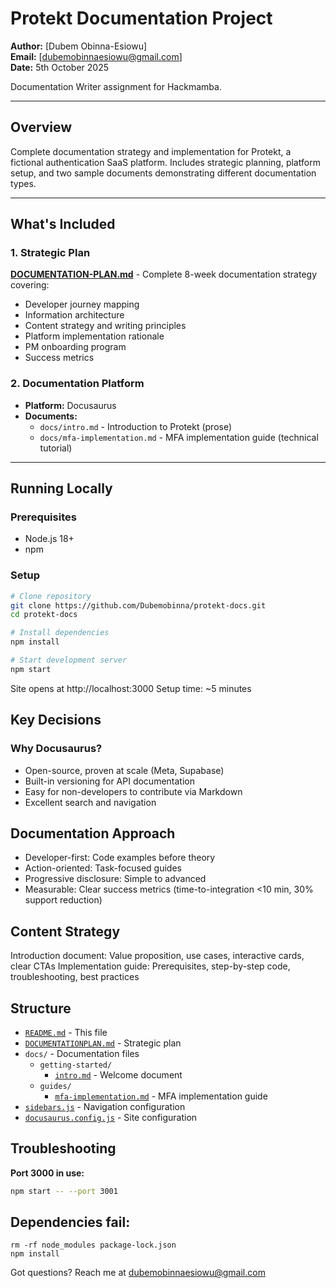 # Protekt Documentation Project

**Author:** [Dubem Obinna-Esiowu]  
**Email:** [dubemobinnaesiowu@gmail.com]  
**Date:** 5th October 2025

Documentation Writer assignment for Hackmamba.

---

## Overview

Complete documentation strategy and implementation for Protekt, a fictional authentication SaaS platform. Includes strategic planning, platform setup, and two sample documents demonstrating different documentation types.

---

## What's Included

### 1. Strategic Plan
**[DOCUMENTATION-PLAN.md](./DOCUMENTATION-PLAN.md)** - Complete 8-week documentation strategy covering:
- Developer journey mapping
- Information architecture
- Content strategy and writing principles
- Platform implementation rationale
- PM onboarding program
- Success metrics

### 2. Documentation Platform
- **Platform:** Docusaurus
- **Documents:**
  - `docs/intro.md` - Introduction to Protekt (prose)
  - `docs/mfa-implementation.md` - MFA implementation guide (technical tutorial)

---

## Running Locally

### Prerequisites
- Node.js 18+
- npm

### Setup
```bash
# Clone repository
git clone https://github.com/Dubemobinna/protekt-docs.git
cd protekt-docs

# Install dependencies
npm install

# Start development server
npm start
```

Site opens at http://localhost:3000
Setup time: ~5 minutes

## Key Decisions

### Why Docusaurus?

- Open-source, proven at scale (Meta, Supabase)
- Built-in versioning for API documentation
- Easy for non-developers to contribute via Markdown
- Excellent search and navigation

## Documentation Approach

- Developer-first: Code examples before theory
- Action-oriented: Task-focused guides
- Progressive disclosure: Simple to advanced
- Measurable: Clear success metrics (time-to-integration <10 min, 30% support reduction)

## Content Strategy
Introduction document: Value proposition, use cases, interactive cards, clear CTAs
Implementation guide: Prerequisites, step-by-step code, troubleshooting, best practices

## Structure

- [`README.md`](./README.md) - This file
- [`DOCUMENTATIONPLAN.md`](./DOCUMENTATIONPLAN.md) - Strategic plan
- `docs/` - Documentation files
  - `getting-started/`
    - [`intro.md`](./docs/getting-started/intro.md) - Welcome document
  - `guides/`
    - [`mfa-implementation.md`](./docs/guides/mfa-implementation.md) - MFA implementation guide
- [`sidebars.js`](./sidebars.js) - Navigation configuration
- [`docusaurus.config.js`](./docusaurus.config.js) - Site configuration

## Troubleshooting

**Port 3000 in use:**

```bash
npm start -- --port 3001
```

## Dependencies fail:
```
rm -rf node_modules package-lock.json
npm install
```
Got questions? Reach me at dubemobinnaesiowu@gmail.com
